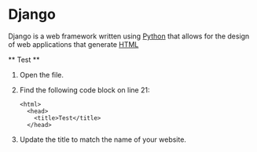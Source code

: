 # Django

Django is a web framework written using [Python](/wiki/Python) that allows for the design of web applications that generate [HTML](/wiki/HTML)

** Test **

1.  Open the file.
2.  Find the following code block on line 21:

        <html>
          <head>
            <title>Test</title>
          </head>

3.  Update the title to match the name of your website.